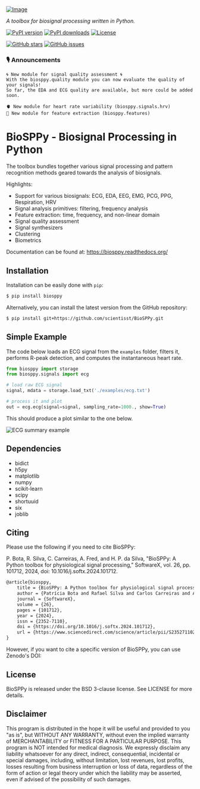 <a href="https://biosppy.readthedocs.org/">
<picture>
  <source media="(prefers-color-scheme: light)" srcset="docs/logo/logo_400.png">
  <source media="(prefers-color-scheme: dark)" srcset="docs/logo/logo_inverted_400.png">
  <img alt="Image" title="I know you're listening! - xkcd.com/525">
</picture>
</a>

*A toolbox for biosignal processing written in Python.*

[![PyPI version](https://badgen.net/pypi/v/biosppy)](https://pypi.org/project/biosppy/)
[![PyPI downloads](https://badgen.net/pypi/dm/biosppy/?color=blue)](https://pypi.org/project/biosppy/)
[![License](https://badgen.net/pypi/license/biosppy?color=grey)](https://github.com/scientisst/BioSPPy/blob/main/LICENSE)

[![GitHub stars](https://badgen.net/github/stars/scientisst/BioSPPy?color=yellow)]()
[![GitHub issues](https://badgen.net/github/open-issues/scientisst/BioSPPy?color=cyan)](https://github.com/scientisst/BioSPPy/issues)


### 🎙️ Announcements
```
🌀 New module for signal quality assessment 🌀
With the biosppy.quality module you can now evaluate the quality of your signals!
So far, the EDA and ECG quality are available, but more could be added soon. 
```
```
🫀 New module for heart rate variability (biosppy.signals.hrv)
🎊 New module for feature extraction (biosppy.features)
```


# BioSPPy - Biosignal Processing in Python
The toolbox bundles together various signal processing and pattern recognition
methods geared towards the analysis of biosignals.

Highlights:

- Support for various biosignals: ECG, EDA, EEG, EMG, PCG, PPG, Respiration, HRV
- Signal analysis primitives: filtering, frequency analysis
- Feature extraction: time, frequency, and non-linear domain
- Signal quality assessment
- Signal synthesizers
- Clustering
- Biometrics

Documentation can be found at: <https://biosppy.readthedocs.org/>

## Installation

Installation can be easily done with `pip`:

```bash
$ pip install biosppy
```

Alternatively, you can install the latest version from the GitHub repository:

```bash
$ pip install git+https://github.com/scientisst/BioSPPy.git
```

## Simple Example

The code below loads an ECG signal from the `examples` folder, filters it,
performs R-peak detection, and computes the instantaneous heart rate.

```python
from biosppy import storage
from biosppy.signals import ecg

# load raw ECG signal
signal, mdata = storage.load_txt('./examples/ecg.txt')

# process it and plot
out = ecg.ecg(signal=signal, sampling_rate=1000., show=True)
```

This should produce a plot similar to the one below.

![ECG summary example](docs/images/ECG_summary.png)

## Dependencies

- bidict
- h5py
- matplotlib
- numpy
- scikit-learn
- scipy
- shortuuid
- six
- joblib

## Citing
Please use the following if you need to cite BioSPPy:

P. Bota, R. Silva, C. Carreiras, A. Fred, and H. P. da Silva, "BioSPPy: A Python toolbox for physiological signal processing," SoftwareX, vol. 26, pp. 101712, 2024, doi: 10.1016/j.softx.2024.101712.

```latex
@article{biosppy,
    title = {BioSPPy: A Python toolbox for physiological signal processing},
    author = {Patrícia Bota and Rafael Silva and Carlos Carreiras and Ana Fred and Hugo Plácido {da Silva}},
    journal = {SoftwareX},
    volume = {26},
    pages = {101712},
    year = {2024},
    issn = {2352-7110},
    doi = {https://doi.org/10.1016/j.softx.2024.101712},
    url = {https://www.sciencedirect.com/science/article/pii/S2352711024000839},
}
```

However, if you want to cite a specific version of BioSPPy, you can use Zenodo's DOI:


## License
BioSPPy is released under the BSD 3-clause license. See LICENSE for more details.

## Disclaimer

This program is distributed in the hope it will be useful and provided
to you "as is", but WITHOUT ANY WARRANTY, without even the implied
warranty of MERCHANTABILITY or FITNESS FOR A PARTICULAR PURPOSE. This
program is NOT intended for medical diagnosis. We expressly disclaim any
liability whatsoever for any direct, indirect, consequential, incidental
or special damages, including, without limitation, lost revenues, lost
profits, losses resulting from business interruption or loss of data,
regardless of the form of action or legal theory under which the
liability may be asserted, even if advised of the possibility of such
damages.
